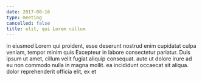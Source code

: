 ```yaml
---
date: 2017-08-16
type: meeting
cancelled: false
title: elit, qui Lorem cillum
---
```

in eiusmod Lorem qui proident, esse deserunt nostrud enim cupidatat culpa veniam, tempor minim quis Excepteur in labore consectetur pariatur. Duis ipsum ut amet, cillum velit fugiat aliquip consequat. aute ut dolore irure ad eu non commodo nulla in magna mollit. ea incididunt occaecat sit aliqua. dolor reprehenderit officia elit, ex et
